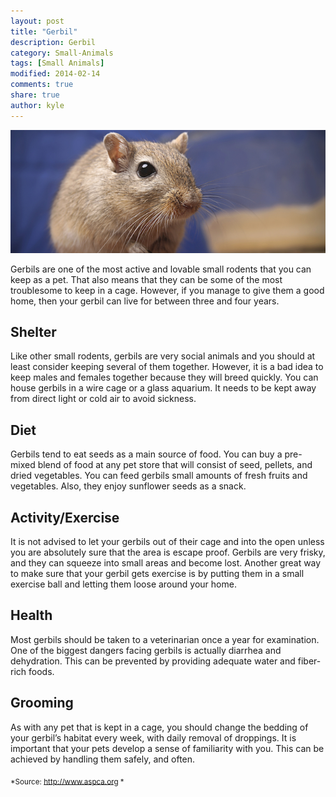 ```yaml
---
layout: post
title: "Gerbil"
description: Gerbil
category: Small-Animals
tags: [Small Animals]
modified: 2014-02-14
comments: true
share: true
author: kyle
---
```


<img src="/images/gerbil-1.jpg" class="img-post">

Gerbils are one of the most active and lovable small rodents that you can keep as a pet. That also means that they can be some of the most troublesome to keep in a cage. However, if you manage to give them a good home, then your gerbil can live for between three and four years.

## Shelter

Like other small rodents, gerbils are very social animals and you should at least consider keeping several of them together. However, it is a bad idea 
to keep males and females together because they will breed quickly. You can house gerbils in a wire cage or a glass aquarium. It needs to be kept away from direct light or cold air to avoid sickness.

## Diet

Gerbils tend to eat seeds as a main source of food. You can buy a pre-mixed blend of food at any pet store that will consist of seed, pellets, and dried vegetables. You can feed gerbils small amounts of fresh fruits and vegetables. Also, they enjoy sunflower seeds as a snack.

## Activity/Exercise

It is not advised to let your gerbils out of their cage and into the open unless you are absolutely sure that the area is escape proof. Gerbils are very frisky, and they can squeeze into small areas and become lost. Another great way to make sure that your gerbil gets exercise is by putting them in a small exercise ball and letting them loose around your home.

## Health

Most gerbils should be taken to a veterinarian once a year for examination. One of the biggest dangers facing gerbils is actually diarrhea and dehydration. This can be prevented by providing adequate water and fiber-rich foods.

## Grooming

As with any pet that is kept in a cage, you should change the bedding of your gerbil’s habitat every week, with daily removal of droppings. It is important that your pets develop a sense of familiarity with you. This can be achieved by handling them safely, and often.

<sub> *Source: http://www.aspca.org *</sub>

